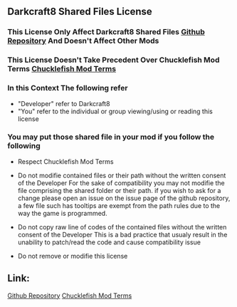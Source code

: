 ## Darkcraft8 Shared Files License
### This License Only Affect Darkcraft8 Shared Files [Github Repository][def] And Doesn't Affect Other Mods
### This License Doesn't Take Precedent Over Chucklefish Mod Terms [Chucklefish Mod Terms][def2]

### In this Context The following refer
- "Developer"
    refer to Darkcraft8
- "You"
    refer to the individual or group viewing/using or reading this license

### You may put those shared file in your mod if you follow the following
 - Respect Chucklefish Mod Terms
 
 - Do not modifie contained files or their path without the written consent of the Developer
  For the sake of compatibility you may not modifie the file comprising the shared folder or their path.
  if you wish to ask for a change please open an issue on the issue page of the github repository,
  a few file such has tooltips are exempt from the path rules due to the way the game is programmed.
  
 - Do not copy raw line of codes of the contained files without the written consent of the Developer
  This is a bad practice that usualy result in the unability to patch/read the code and cause compatibility issue

 - Do not remove or modifie this license

## Link:
[Github Repository][def]
[Chucklefish Mod Terms][def2]


[def]: https://github.com/Darkcraft8/Darkcraft8_Shared
[def2]: https://community.playstarbound.com/help/mod-terms/
